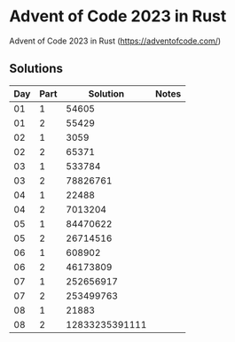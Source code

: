 # Advent of Code 2023 in Rust

Advent of Code 2023 in Rust (https://adventofcode.com/)

## Solutions

| Day | Part | Solution       | Notes |
|-----|------|----------------|-------|
| 01  | 1    | 54605          |       |
| 01  | 2    | 55429          |       |
| 02  | 1    | 3059           |       | 
| 02  | 2    | 65371          |       |
| 03  | 1    | 533784         |       | 
| 03  | 2    | 78826761       |       |
| 04  | 1    | 22488          |       |
| 04  | 2    | 7013204        |       |
| 05  | 1    | 84470622       |       |
| 05  | 2    | 26714516       |       |
| 06  | 1    | 608902         |       |
| 06  | 2    | 46173809       |       |
| 07  | 1    | 252656917      |       |
| 07  | 2    | 253499763      |       |
| 08  | 1    | 21883          |       |
| 08  | 2    | 12833235391111 |       |
